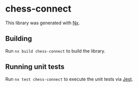 # chess-connect

This library was generated with [Nx](https://nx.dev).

## Building

Run `nx build chess-connect` to build the library.

## Running unit tests

Run `nx test chess-connect` to execute the unit tests via [Jest](https://jestjs.io).
